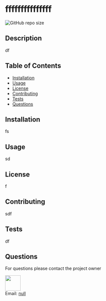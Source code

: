 
# fffffffffffffff

<img alt="GitHub repo size" src="https://img.shields.io/github/repo-size/mohamedzakigithub/fffffffffffffff">

## Description
df

## Table of Contents
- [Installation](#Installation)
- [Usage](#Usage)
- [License](#License)
- [Contributing](#Contributing)
- [Tests](#Tests)
- [Questions](#Questions)

## Installation
fs

## Usage
sd

## License
f

## Contributing
sdf

## Tests
df

## Questions

For questions please contact the project owner

<img src="https://avatars0.githubusercontent.com/u/31482588?v=4" style="height:50px"/>
<br>
Email: <a href="mailto:null">null</a>

